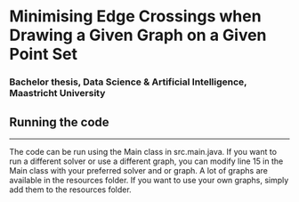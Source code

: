 # Minimising Edge Crossings when Drawing a Given Graph on a Given Point Set
### Bachelor thesis, Data Science & Artificial Intelligence, Maastricht University

## Running the code
___
The code can be run using the Main class in src.main.java. If you want to run a different solver or use a different 
graph, you can modify line 15 in the Main class with your preferred solver and or graph. A lot of graphs are available in 
the resources folder. If you want to use your own graphs, simply add them to the resources folder.
